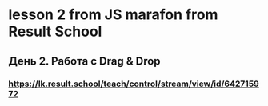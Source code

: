 # lesson 2 from JS marafon from Result School
## День 2. Работа с Drag & Drop
### https://lk.result.school/teach/control/stream/view/id/642715972
